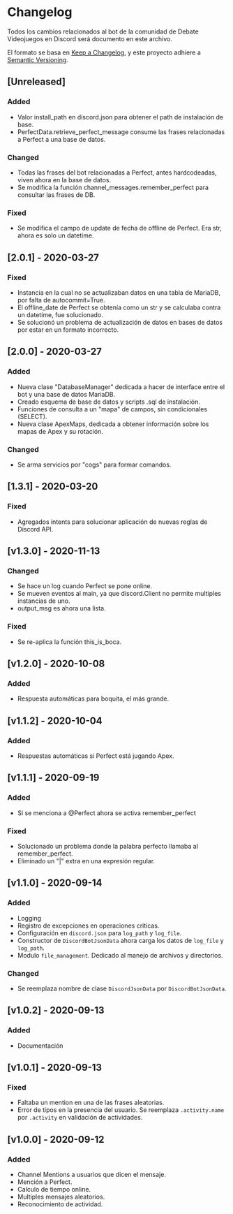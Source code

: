 # Changelog
Todos los cambios relacionados al bot de la comunidad de Debate Videojuegos en Discord será documento en este archivo.

El formato se basa en [Keep a Changelog](https://keepachangelog.com/en/1.0.0/), y este proyecto adhiere a [Semantic Versioning](https://semver.org/spec/v2.0.0.html).

## [Unreleased]
### Added
* Valor install_path en discord.json para obtener el path de instalación de base.
* PerfectData.retrieve_perfect_message consume las frases relacionadas a Perfect a una base de datos.

### Changed
* Todas las frases del bot relacionadas a Perfect, antes hardcodeadas, viven ahora en la base de datos.
* Se modifica la función channel_messages.remember_perfect para consultar las frases de DB.

### Fixed
* Se modifica el campo de update de fecha de offline de Perfect. Era str, ahora es solo un datetime.

## [2.0.1] - 2020-03-27
### Fixed
* Instancia en la cual no se actualizaban datos en una tabla de MariaDB, por falta de autocommit=True.
* El offline_date de Perfect se obtenía como un str y se calculaba contra un datetime, fue solucionado.
* Se solucionó un problema de actualización de datos en bases de datos por estar en un formato incorrecto.

## [2.0.0] - 2020-03-27
### Added
* Nueva clase "DatabaseManager" dedicada a hacer de interface entre el bot y una base de datos MariaDB.
* Creado esquema de base de datos y scripts .sql de instalación.
* Funciones de consulta a un "mapa" de campos, sin condicionales (SELECT).
* Nueva clase ApexMaps, dedicada a obtener información sobre los mapas de Apex y su rotación.

### Changed
* Se arma servicios por "cogs" para formar comandos.

## [1.3.1] - 2020-03-20
### Fixed
* Agregados intents para solucionar aplicación de nuevas reglas de Discord API.

## [v1.3.0] - 2020-11-13
### Changed
* Se hace un log cuando Perfect se pone online.
* Se mueven eventos al main, ya que discord.Client no permite multiples instancias de uno.
* output_msg es ahora una lista.

### Fixed
* Se re-aplica la función this_is_boca.

## [v1.2.0] - 2020-10-08
### Added
* Respuesta automáticas para boquita, el más grande.

## [v1.1.2] - 2020-10-04
### Added
* Respuestas automáticas si Perfect está jugando Apex.

## [v1.1.1] - 2020-09-19
### Added
* Si se menciona a @Perfect ahora se activa remember_perfect

### Fixed
* Solucionado un problema donde la palabra perfecto llamaba al remember_perfect.
* Eliminado un "|" extra en una expresión regular.

## [v1.1.0] - 2020-09-14
### Added
* Logging
* Registro de excepciones en operaciones criticas.
* Configuración en `discord.json` para `log_path` y `log_file`.
* Constructor de `DiscordBotJsonData` ahora carga los datos de `log_file` y `log_path`.
* Modulo `file_management`. Dedicado al manejo de archivos y directorios.

### Changed
* Se reemplaza nombre de clase `DiscordJsonData` por `DiscordBotJsonData`. 

## [v1.0.2] - 2020-09-13
### Added
* Documentación

## [v1.0.1] - 2020-09-13
### Fixed
* Faltaba un mention en una de las frases aleatorias.
* Error de tipos en la presencia del usuario. Se reemplaza `.activity.name` por `.activity` en validación de actividades.

## [v1.0.0] - 2020-09-12
### Added
* Channel Mentions a usuarios que dicen el mensaje.
* Mención a Perfect.
* Calculo de tiempo online.
* Multiples mensajes aleatorios.
* Reconocimiento de actividad.
